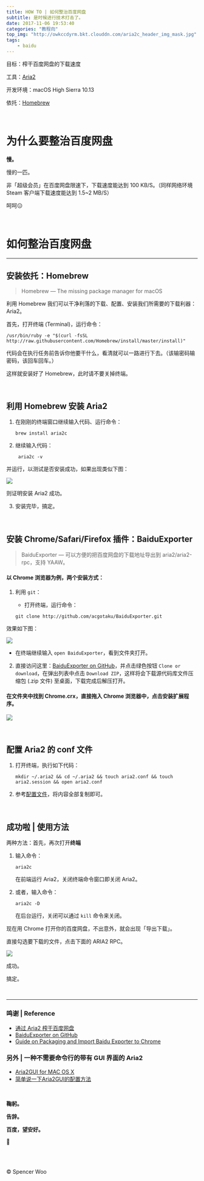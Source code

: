 ```yaml
---
title: HOW TO | 如何整治百度网盘
subtitle: 是时候进行技术打击了。
date: 2017-11-06 19:53:40
categories: "教程向"
top_img: "http://owkccdyrm.bkt.clouddn.com/aria2c_header_img_mask.jpg"
tags:
	- baidu
---
```


目标：榨干百度网盘的下载速度

工具：[Aria2](http://aria2.github.io)

开发环境：macOS High Sierra 10.13

依托：[Homebrew](http://brew.sh)

<br>

# 为什么要整治百度网盘

**慢。**

慢的一匹。

非「超级会员」在百度网盘限速下，下载速度能达到 100 KB/S。（同样网络环境 Steam 客户端下载速度能达到 1.5~2 MB/S）

呵呵😑

<br>

# 如何整治百度网盘

---

## 安装依托：Homebrew

> Homebrew — The missing package manager for macOS

利用 Homebrew 我们可以干净利落的下载、配置、安装我们所需要的下载利器：Aria2。

首先，打开终端 (Terminal)，运行命令：

```shell
/usr/bin/ruby -e "$(curl -fsSL http://raw.githubusercontent.com/Homebrew/install/master/install)"
```

代码会在执行任务前告诉你他要干什么，看清就可以一路进行下去。（该输密码输密码，该回车回车。）

这样就安装好了 Homebrew，此时请不要关掉终端。

<br>

## 利用  Homebrew 安装 Aria2

1. 在刚刚的终端窗口继续输入代码、运行命令：

   ```shell
   brew install aria2c
   ```

2. 继续输入代码：

   ```shell
    aria2c -v
   ```

  并运行，以测试是否安装成功，如果出现类似下图：

  ![](http://owkccdyrm.bkt.clouddn.com/aria2c-v.jpg)

  则证明安装 Aria2 成功。

3. 安装完毕，搞定。

<br>

## 安装 Chrome/Safari/Firefox 插件：BaiduExporter

> BaiduExporter — 可以方便的把百度网盘的下载地址导出到 aria2/aria2-rpc，支持 YAAW。

#### 以 Chrome 浏览器为例，两个安装方式：

1. 利用 `git`：
   - 打开终端，运行命令：

    ```shell
    git clone http://github.com/acgotaku/BaiduExporter.git
    ```

  效果如下图：

  ![](http://owkccdyrm.bkt.clouddn.com/git_baidu_exporter.jpg)

   - 在终端继续输入 `open BaiduExporter`，看到文件夹打开。

2. 直接访问这里：[BaiduExporter on GitHub](http://github.com/acgotaku/BaiduExporter)，并点击绿色按钮 `Clone or download`，在弹出列表中点击 `Download ZIP`，这样将会下载源代码库文件压缩包 (.zip 文件) 至桌面，下载完成后解压打开。

#### 在文件夹中找到 Chrome.crx，直接拖入 Chrome 浏览器中，点击安装扩展程序。

![](http://owkccdyrm.bkt.clouddn.com/git_exporter_finder.jpg)

<br>

## 配置 Aria2 的 conf 文件

1. 打开终端，执行如下代码：

   ```shell
   mkdir ~/.aria2 && cd ~/.aria2 && touch aria2.conf && touch aria2.session && open aria2.conf
   ```

2. 参考[配置文件](http://raw.githubusercontent.com/acgotaku/BaiduExporter/master/aria2c/aria2.conf)，将内容全部复制即可。

<br>

## 成功啦 | 使用方法

两种方法：首先，再次打开**终端**

1. 输入命令：

   ```shell
   aria2c
   ```

   在前端运行 Aria2，关闭终端命令窗口即关闭 Aria2。

2. 或者，输入命令：

   ```shell
   aria2c -D
   ```

   在后台运行，关闭可以通过 `kill` 命令来关闭。

现在用 Chrome 打开你的百度网盘，不出意外，就会出现「导出下载」。

直接勾选要下载的文件，点击下面的 ARIA2 RPC。

![](http://owkccdyrm.bkt.clouddn.com/baidu_works.jpg)

成功。

搞定。

<br>

---

### 鸣谢 | Reference

- [通过 Aria2 榨干百度网盘](http://blog.sunnyyoung.net/tong-guo-aria2-zha-gan-bai-du-wang-pan/)
- [BaiduExporter on GitHub](http://github.com/acgotaku/BaiduExporter)
- [Guide on Packaging and Import Baidu Exporter to Chrome](http://hencolle.com/2016/10/16/baidu_exporter/#last)

### 另外 | 一种不需要命令行的带有 GUI 界面的 Aria2

- [Aria2GUI for MAC OS X](http://github.com/yangshun1029/aria2gui)
- [简单说一下Aria2GUI的配置方法](http://www.jianshu.com/p/b58fff3fb946)

<br>

**鞠躬。**

**告辞。**

**百度，望安好。**

🙂

<br>

<br>

© Spencer Woo
